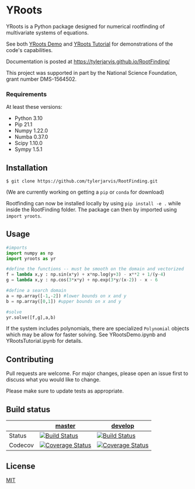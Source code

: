# YRoots

YRoots is a Python package designed for numerical rootfinding of multivariate systems of equations.

See both [YRoots Demo](https://github.com/tylerjarvis/RootFinding/blob/main/YRootsDemo.ipynb) and [YRoots Tutorial](https://github.com/tylerjarvis/RootFinding/blob/main/YRootsTutorial.ipynb) for demonstrations of the code's capabilities.  

Documentation is posted at https://tylerjarvis.github.io/RootFinding/

This project was supported in part by the National Science Foundation, grant number DMS-1564502.

<!-- [![Build Status](https://travis-ci.com/tylerjarvis/RootFinding.svg?branch=master)](https://travis-ci.com/tylerjarvis/RootFinding) -->
<!-- [![codecov](https://codecov.io/gh/mtmoncur/tylerjarvis/branch/master/graphs/badge.svg)](https://codecov.io/gh/tylerjarvis/RootFinding) -->
<!-- [![PyPI version](https://badge.fury.io/py/RootFinding.svg)](https://badge.fury.io/py/RootFinding) -->
<!-- [![Code Health](https://landscape.io/github/tylerjarvis/RootFinding/pypackage/landscape.svg)](https://landscape.io/github/tylerjarvis/RootFinding/pypackage) -->

<!-- [![Build Status](https://travis-ci.com/tylerjarvis/RootFinding.svg?branch=master)](https://travis-ci.com/tylerjarvis/RootFinding) -->
<!-- [![codecov](https://codecov.io/gh/mtmoncur/tylerjarvis/branch/master/graphs/badge.svg)](https://codecov.io/gh/tylerjarvis/RootFinding) -->
<!-- [![PyPI version](https://badge.fury.io/py/RootFinding.svg)](https://badge.fury.io/py/RootFinding) -->
<!-- [![Code Health](https://landscape.io/github/tylerjarvis/RootFinding/pypackage/landscape.svg)](https://landscape.io/github/tylerjarvis/RootFinding/pypackage) -->

### Requirements
At least these versions:
* Python 3.10
* Pip 21.1
* Numpy 1.22.0
* Numba 0.37.0
* Scipy 1.10.0
* Sympy 1.5.1

## Installation

`$ git clone https://github.com/tylerjarvis/RootFinding.git`

(We are currently working on getting a `pip` or `conda` for download)

Rootfinding can now be installed locally by using `pip install -e .` while inside the RootFinding folder.
The package can then by imported using `import yroots`.

## Usage

```python
#imports
import numpy as np
import yroots as yr

#define the functions -- must be smooth on the domain and vectorized
f = lambda x,y : np.sin(x*y) + x*np.log(y+3) - x**2 + 1/(y-4)
g = lambda x,y : np.cos(3*x*y) + np.exp(3*y/(x-2)) - x - 6

#define a search domain
a = np.array([-1,-2]) #lower bounds on x and y
b = np.array([0,1]) #upper bounds on x and y

#solve
yr.solve([f,g],a,b)
```

If the system includes polynomials, there are specialized `Polynomial` objects which may be allow for faster solving. See YRootsDemo.ipynb and YRootsTutorial.ipynb for details.

## Contributing
Pull requests are welcome. For major changes, please open an issue first to discuss what you would like to change.

Please make sure to update tests as appropriate.

## Build status

|             | [master](https://github.com/tylerjarvis/RootFinding/tree/master) | [develop](https://github.com/tylerjarvis/RootFinding/tree/develop) |
|-------------|--------|-----|
| Status      |  [![Build Status](https://travis-ci.com/tylerjarvis/RootFinding.svg?branch=master)](https://travis-ci.com/tylerjarvis/RootFinding)      |  [![Build Status](https://travis-ci.com/tylerjarvis/RootFinding.svg?branch=develop)](https://travis-ci.com/tylerjarvis/RootFinding)    |
| Codecov     |  [![Coverage Status](https://codecov.io/gh/mtmoncur/tylerjarvis/branch/master/graphs/badge.svg)](https://codecov.io/gh/tylerjarvis/RootFinding)  |  [![Coverage Status](https://codecov.io/gh/mtmoncur/tylerjarvis/branch/develop/graphs/badge.svg)](https://codecov.io/gh/tylerjarvis/RootFinding)   |

## License
[MIT](https://choosealicense.com/licenses/mit/)
